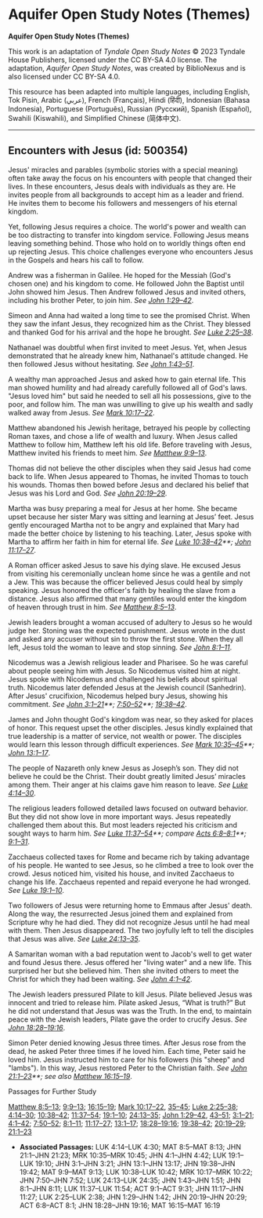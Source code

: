 # Aquifer Open Study Notes (Themes)

**Aquifer Open Study Notes (Themes)**

This work is an adaptation of *Tyndale Open Study Notes* © 2023 Tyndale House Publishers, licensed under the CC BY\-SA 4\.0 license. The adaptation, *Aquifer Open Study Notes*, was created by BiblioNexus and is also licensed under CC BY\-SA 4\.0\.

This resource has been adapted into multiple languages, including English, Tok Pisin, Arabic (عربي), French (Français), Hindi (हिंदी), Indonesian (Bahasa Indonesia), Portuguese (Português), Russian (Русский), Spanish (Español), Swahili (Kiswahili), and Simplified Chinese (简体中文).



--------------------------------

## Encounters with Jesus (id: 500354)

Jesus' miracles and parables (symbolic stories with a special meaning) often take away the focus on his encounters with people that changed their lives. In these encounters, Jesus deals with individuals as they are. He invites people from all backgrounds to accept him as a leader and friend. He invites them to become his followers and messengers of his eternal kingdom. 

Yet, following Jesus requires a choice. The world's power and wealth can be too distracting to transfer into kingdom service. Following Jesus means leaving something behind. Those who hold on to worldly things often end up rejecting Jesus. This choice challenges everyone who encounters Jesus in the Gospels and hears his call to follow.

Andrew was a fisherman in Galilee. He hoped for the Messiah (God's chosen one) and his kingdom to come. He followed John the Baptist until John showed him Jesus. Then Andrew followed Jesus and invited others, including his brother Peter, to join him. *See* *[John 1:29–42](https://ref.ly/John1:29-John1:42)*.

Simeon and Anna had waited a long time to see the promised Christ. When they saw the infant Jesus, they recognized him as the Christ. They blessed and thanked God for his arrival and the hope he brought. *See* *[Luke 2:25–38](https://ref.ly/Luke2:25-Luke2:38)*.

Nathanael was doubtful when first invited to meet Jesus. Yet, when Jesus demonstrated that he already knew him, Nathanael's attitude changed. He then followed Jesus without hesitating. *See* *[John 1:43–51](https://ref.ly/John1:43-John1:51)*.

A wealthy man approached Jesus and asked how to gain eternal life. This man showed humility and had already carefully followed all of God's laws. "Jesus loved him" but said he needed to sell all his possessions, give to the poor, and follow him. The man was unwilling to give up his wealth and sadly walked away from Jesus. *See* *[Mark 10:17–22](https://ref.ly/Mark10:17-Mark10:22)*.

Matthew abandoned his Jewish heritage, betrayed his people by collecting Roman taxes, and chose a life of wealth and luxury. When Jesus called Matthew to follow him, Matthew left his old life. Before traveling with Jesus, Matthew invited his friends to meet him. *See* *[Matthew 9:9–13](https://ref.ly/Matt9:9-Matt9:13)*.

Thomas did not believe the other disciples when they said Jesus had come back to life. When Jesus appeared to Thomas, he invited Thomas to touch his wounds. Thomas then bowed before Jesus and declared his belief that Jesus was his Lord and God. *See* *[John 20:19–29](https://ref.ly/John20:19-John20:29)*.

Martha was busy preparing a meal for Jesus at her home. She became upset because her sister Mary was sitting and learning at Jesus’ feet. Jesus gently encouraged Martha not to be angry and explained that Mary had made the better choice by listening to his teaching. Later, Jesus spoke with Martha to affirm her faith in him for eternal life. *See* *[Luke 10:38–42](https://ref.ly/Luke10:38-Luke10:42)**;* *[John 11:17–27](https://ref.ly/John11:17-John11:27)*.

A Roman officer asked Jesus to save his dying slave. He excused Jesus from visiting his ceremonially unclean home since he was a gentile and not a Jew. This was because the officer believed Jesus could heal by simply speaking. Jesus honored the officer's faith by healing the slave from a distance. Jesus also affirmed that many gentiles would enter the kingdom of heaven through trust in him. *See* *[Matthew 8:5–13](https://ref.ly/Matt8:5-Matt8:13)*.

Jewish leaders brought a woman accused of adultery to Jesus so he would judge her. Stoning was the expected punishment. Jesus wrote in the dust and asked any accuser without sin to throw the first stone. When they all left, Jesus told the woman to leave and stop sinning. *See* *[John 8:1–11](https://ref.ly/John8:1-John8:11)*.

Nicodemus was a Jewish religious leader and Pharisee. So he was careful about people seeing him with Jesus. So Nicodemus visited him at night. Jesus spoke with Nicodemus and challenged his beliefs about spiritual truth. Nicodemus later defended Jesus at the Jewish council (Sanhedrin). After Jesus' crucifixion, Nicodemus helped bury Jesus, showing his commitment. *See* *[John 3:1–21](https://ref.ly/John3:1-John3:21)**;* *[7:50–52](https://ref.ly/John7:50-John7:52)**;* *[19:38–42](https://ref.ly/John19:38-John19:42)*.

James and John thought God's kingdom was near, so they asked for places of honor. This request upset the other disciples. Jesus kindly explained that true leadership is a matter of service, not wealth or power. The disciples would learn this lesson through difficult experiences. *See* *[Mark 10:35–45](https://ref.ly/Mark10:35-Mark10:45)**;* *[John 13:1–17](https://ref.ly/John13:1-John13:17)*.

The people of Nazareth only knew Jesus as Joseph’s son. They did not believe he could be the Christ. Their doubt greatly limited Jesus’ miracles among them. Their anger at his claims gave him reason to leave. *See* *[Luke 4:14–30](https://ref.ly/Luke4:14-Luke4:30)*.

The religious leaders followed detailed laws focused on outward behavior. But they did not show love in more important ways. Jesus repeatedly challenged them about this. But most leaders rejected his criticism and sought ways to harm him. *See* *[Luke 11:37–54](https://ref.ly/Luke11:37-Luke11:54)**; compare* *[Acts 6:8–8:1](https://ref.ly/Acts6:8-Acts8:1)**;* *[9:1–31](https://ref.ly/Acts9:1-Acts9:31)*.

Zacchaeus collected taxes for Rome and became rich by taking advantage of his people. He wanted to see Jesus, so he climbed a tree to look over the crowd. Jesus noticed him, visited his house, and invited Zacchaeus to change his life. Zacchaeus repented and repaid everyone he had wronged. *See* *[Luke 19:1–10](https://ref.ly/Luke19:1-Luke19:10)*.

Two followers of Jesus were returning home to Emmaus after Jesus' death. Along the way, the resurrected Jesus joined them and explained from Scripture why he had died. They did not recognize Jesus until he had meal with them. Then Jesus disappeared. The two joyfully left to tell the disciples that Jesus was alive. *See* *[Luke 24:13–35](https://ref.ly/Luke24:13-Luke24:35)*.

A Samaritan woman with a bad reputation went to Jacob's well to get water and found Jesus there. Jesus offered her "living water" and a new life. This surprised her but she believed him. Then she invited others to meet the Christ for which they had been waiting. *See* *[John 4:1–42](https://ref.ly/John4:1-John4:42)*.

The Jewish leaders pressured Pilate to kill Jesus. Pilate believed Jesus was innocent and tried to release him. Pilate asked Jesus, “What is truth?” But he did not understand that Jesus was was the Truth. In the end, to maintain peace with the Jewish leaders, Pilate gave the order to crucify Jesus. *See* *[John 18:28–19:16](https://ref.ly/John18:28-John19:16)*.

Simon Peter denied knowing Jesus three times. After Jesus rose from the dead, he asked Peter three times if he loved him. Each time, Peter said he loved him. Jesus instructed him to care for his followers (his "sheep" and "lambs"). In this way, Jesus restored Peter to the Christian faith. *See* *[John 21:1–23](https://ref.ly/John21:1-John21:23)**; see also* *[Matthew 16:15–19](https://ref.ly/Matt16:15-Matt16:19)*.

Passages for Further Study

[Matthew 8:5–13](https://ref.ly/Matt8:5-Matt8:13); [9:9–13](https://ref.ly/Matt9:9-Matt9:13); [16:15–19](https://ref.ly/Matt16:15-Matt16:19); [Mark 10:17–22](https://ref.ly/Mark10:17-Mark10:22), [35–45](https://ref.ly/Mark10:35-Mark10:45); [Luke 2:25–38](https://ref.ly/Luke2:25-Luke2:38); [4:14–30](https://ref.ly/Luke4:14-Luke4:30); [10:38–42](https://ref.ly/Luke10:38-Luke10:42); [11:37–54](https://ref.ly/Luke11:37-Luke11:54); [19:1–10](https://ref.ly/Luke19:1-Luke19:10); [24:13–35](https://ref.ly/Luke24:13-Luke24:35); [John 1:29–42](https://ref.ly/John1:29-John1:42), [43–51](https://ref.ly/John1:43-John1:51); [3:1–21](https://ref.ly/John3:1-John3:21); [4:1–42](https://ref.ly/John4:1-John4:42); [7:50–52](https://ref.ly/John7:50-John7:52); [8:1–11](https://ref.ly/John8:1-John8:11); [11:17–27](https://ref.ly/John11:17-John11:27); [13:1–17](https://ref.ly/John13:1-John13:17); [18:28–19:16](https://ref.ly/John18:28-John19:16); [19:38–42](https://ref.ly/John19:38-John19:42); [20:19–29](https://ref.ly/John20:19-John20:29); [21:1–23](https://ref.ly/John21:1-John21:23)

* **Associated Passages:** LUK 4:14–LUK 4:30; MAT 8:5–MAT 8:13; JHN 21:1–JHN 21:23; MRK 10:35–MRK 10:45; JHN 4:1–JHN 4:42; LUK 19:1–LUK 19:10; JHN 3:1–JHN 3:21; JHN 13:1–JHN 13:17; JHN 19:38–JHN 19:42; MAT 9:9–MAT 9:13; LUK 10:38–LUK 10:42; MRK 10:17–MRK 10:22; JHN 7:50–JHN 7:52; LUK 24:13–LUK 24:35; JHN 1:43–JHN 1:51; JHN 8:1–JHN 8:11; LUK 11:37–LUK 11:54; ACT 9:1–ACT 9:31; JHN 11:17–JHN 11:27; LUK 2:25–LUK 2:38; JHN 1:29–JHN 1:42; JHN 20:19–JHN 20:29; ACT 6:8–ACT 8:1; JHN 18:28–JHN 19:16; MAT 16:15–MAT 16:19

